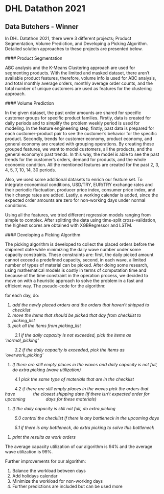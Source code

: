 # DHL Datathon 2021
## Data Butchers - Winner
<p>In DHL Datathon 2021, there were 3 different projects; Product Segmentation, Volume Prediction, and Developing a Picking Algorithm. Detailed solution approaches to these projects are presented below.</p>
#### Product Segmentation
<p>ABC analysis and the K-Means Clustering approach are used for segmenting products. With the limited and masked dataset, there aren&rsquo;t available product features, therefore, volume info is used for ABC analysis, and total monthly average orders, monthly average order counts, and the total number of unique customers are used as features for the clustering approach.</p>
#### Volume Prediction
<p>In the given dataset, the past order amounts are shared for specific customer groups for specific product families. Firstly, data is created for daily periods and to simplify the problem weekly period is used for modeling. In the feature engineering step, firstly, past data is prepared for each customer-product pair to see the customer&rsquo;s behavior for the specific product. Secondly, trends for customer economy, product economy, and general economy are created with grouping operations. By creating these grouped features, we want to model customers, all the products, and the general economy&rsquo;s past trends. In this way, the model is able to see the past trends for the customer&rsquo;s orders, demand for products, and the whole economic condition. All the mentioned features are created for the past 2, 3, 4, 5, 7, 10, 14, 30 periods.&nbsp;</p>
<p>Also, we used some additional datasets to enrich our feature set. To integrate economical conditions, USD/TRY, EUR/TRY exchange rates and their periodic fluctuation, producer price index, consumer price index, and their change rates are added. Lastly, a working calendar is added, since the expected order amounts are zero for non-working days under normal conditions.&nbsp;</p>
<p>Using all the features, we tried different regression models ranging from simple to complex. After splitting the data using time-split cross-validation, the highest scores are obtained with XGBRegressor and LSTM.&nbsp;</p>
#### Developing a Picking Algorithm
<p>The picking algorithm is developed to collect the placed orders before the shipment date while minimizing the daily wave number under some capacity constraints. These constraints are: first, the daily picked amount cannot exceed a predefined capacity, second, in each wave, a limited number of types of material can be picked. After doing some research, using mathematical models is costly in terms of computation time and because of the time constraint in the operation process, we decided to move on with a heuristic approach to solve the problem in a fast and efficient way. The pseudo-code for the algorithm:</p>
<p>for each day, do:</p>
<ol>
<li><em>add the newly placed orders and the orders that haven&rsquo;t shipped to checklist</em></li>
<li><em>move the items that should be picked that day from checklist to picking_list</em></li>
<li><em>pick all the items from picking_list</em></li>
</ol>
<p><em>&nbsp;&nbsp;&nbsp;&nbsp;&nbsp;&nbsp;&nbsp;&nbsp;3.1 if the daily capacity is not exceeded, pick the items as 'normal_picking'&nbsp;</em></p>
<p><em>&nbsp;&nbsp;&nbsp;&nbsp;&nbsp;&nbsp;&nbsp;&nbsp;3.2 if the daily capacity is exceeded, pick the items as 'overwork_picking'</em></p>
<ol>
<li><em>If there are still empty places in the waves and daily capacity is not full, do extra picking (wave utilization)</em></li>
</ol>
<p><em>&nbsp;&nbsp;&nbsp;&nbsp;&nbsp;&nbsp;&nbsp;&nbsp;4.1 pick the same type of materials that are in the checklist&nbsp;</em></p>
<p><em>&nbsp;&nbsp;&nbsp;&nbsp;&nbsp;&nbsp;&nbsp;&nbsp;4.2 if there are still empty places in the waves pick the orders that have&nbsp; &nbsp; &nbsp; &nbsp; &nbsp; &nbsp; &nbsp; &nbsp;the closest shipping date (if there isn&rsquo;t expected order for upcoming&nbsp; &nbsp; &nbsp; &nbsp; &nbsp; &nbsp; &nbsp; &nbsp; &nbsp;days for these materials)</em></p>
<ol>
<li><em>If the daily capacity is still not full, do extra picking</em></li>
</ol>
<p><em>&nbsp;&nbsp;&nbsp;&nbsp;&nbsp;&nbsp;&nbsp;&nbsp;5.0 control the checklist if there is any bottleneck in the upcoming days</em></p>
<p><em>&nbsp;&nbsp;&nbsp;&nbsp;&nbsp;&nbsp;&nbsp;&nbsp;5.1 if there is any bottleneck, do extra picking to solve this bottleneck</em></p>
<ol>
<li><em>print the results as work orders</em></li>
</ol>
<p>The average capacity utilization of our algorithm is 94% and the average wave utilization is 99%.</p>
<p>Further improvements for our algorithm:</p>
<ol>
<li>Balance the workload between days</li>
<li>Add holidays calendar</li>
<li>Minimize the workload for non-working days</li>
<li>Further predictions are included but can be used more</li>
</ol>
